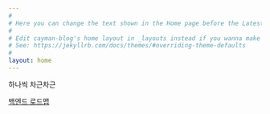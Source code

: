 ```yaml
---
#
# Here you can change the text shown in the Home page before the Latest Posts section.
#
# Edit cayman-blog's home layout in _layouts instead if you wanna make some changes
# See: https://jekyllrb.com/docs/themes/#overriding-theme-defaults
#
layout: home
---
```


하나씩 차근차근

[백엔드 로드맵](https://zzingyuna.github.io/roadmap.html)
